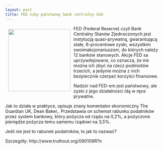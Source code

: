 ```yaml
---
layout: post
title: FED niby państwowy bank centralny USA
---
```


<p><img src="{{site.baseurl}}\public\pictures\465.fed2.jpg" align="left" style="margin: 10px 10px" width="200"><!--11-->
FED (Federal Reserve) czyli Bank Centralny Stanów Zjednoczonych jest instytucją quasi-prywatną, gwarantującą stałe, 6-procentowe zyski, wszystkim swoimakcjonariuszom, do których należy 12 banków stanowych. Akcje FED sa uprzywilejowane, co oznacza, że nie można ich zbyć na rzecz podmiotów trzecich, a jedynie można z nich bezpiecznie czerpać korzyści finansowe.</p><p>Nadzór nad FED-em jest państwowy, ale zyski z jego działalności idą w ręce prywatne.</p><p>Jak to działa w praktyce, opisuje znany komentator ekonomiczny The Guardian UK, Dean Baker,. Przedstawia on schemat rabunku podatników przez system bankowy, który
pożycza od rządu na 0,2%, a pożyczone pieniądze pożycza temu samemu rządowi na 3,5%. </p><p>Jeśli nie jest to rabunek podatników, to jak to nazwać?</p><p>Szczegóły: http://www.truthout.org/090109R?n</p>